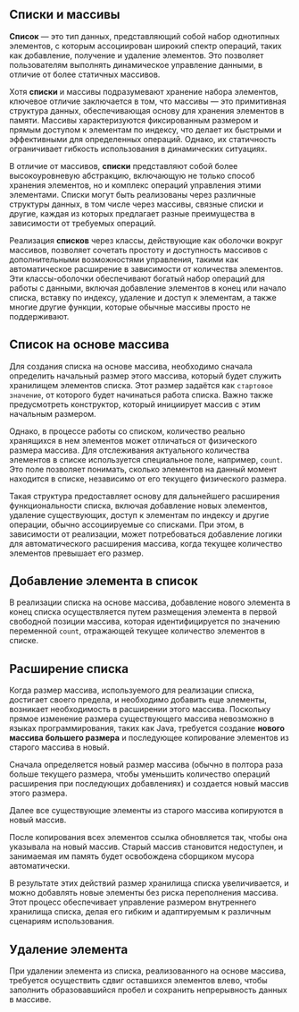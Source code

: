 ## Списки и массивы

**Список** — это тип данных, представляющий собой набор однотипных элементов, с которым ассоциирован широкий спектр операций, 
таких как добавление, получение и удаление элементов. Это позволяет пользователям выполнять динамическое управление данными, 
в отличие от более статичных массивов.

Хотя **списки** и массивы подразумевают хранение набора элементов, ключевое отличие заключается в том, что массивы — 
это примитивная структура данных, обеспечивающая основу для хранения элементов в памяти. Массивы характеризуются фиксированным размером и 
прямым доступом к элементам по индексу, что делает их быстрыми и эффективными для определенных операций. 
Однако, их статичность ограничивает гибкость использования в динамических ситуациях.

В отличие от массивов, **списки** представляют собой более высокоуровневую абстракцию, включающую не только способ хранения элементов, 
но и комплекс операций управления этими элементами. Списки могут быть реализованы через различные структуры данных, в том числе через массивы, 
связные списки и другие, каждая из которых предлагает разные преимущества в зависимости от требуемых операций.

Реализация **списков** через классы, действующие как оболочки вокруг массивов, позволяет сочетать простоту и доступность массивов с дополнительными 
возможностями управления, такими как автоматическое расширение в зависимости от количества элементов. Эти классы-оболочки обеспечивают богатый 
набор операций для работы с данными, включая добавление элементов в конец или начало списка, вставку по индексу, удаление и доступ к элементам, 
а также многие другие функции, которые обычные массивы просто не поддерживают.

## Список на основе массива

Для создания списка на основе массива, необходимо сначала определить начальный размер этого массива, который будет служить хранилищем элементов списка. 
Этот размер задаётся как `стартовое значение`, от которого будет начинаться работа списка. Важно также предусмотреть конструктор, который инициирует 
массив с этим начальным размером.

Однако, в процессе работы со списком, количество реально хранящихся в нем элементов может отличаться от физического размера массива. 
Для отслеживания актуального количества элементов в списке используется специальное поле, например, `count`. Это поле позволяет понимать, 
сколько элементов на данный момент находится в списке, независимо от его текущего физического размера.

Такая структура предоставляет основу для дальнейшего расширения функциональности списка, включая добавление новых элементов, удаление существующих, 
доступ к элементам по индексу и другие операции, обычно ассоциируемые со списками. При этом, в зависимости от реализации, может потребоваться добавление 
логики для автоматического расширения массива, когда текущее количество элементов превышает его размер.

## Добавление элемента в список

В реализации списка на основе массива, добавление нового элемента в конец списка осуществляется путем размещения элемента в первой свободной позиции массива, 
которая идентифицируется по значению переменной `count`, отражающей текущее количество элементов в списке.

## Расширение списка

Когда размер массива, используемого для реализации списка, достигает своего предела, и необходимо добавить еще элементы, 
возникает необходимость в расширении этого массива. Поскольку прямое изменение размера существующего массива невозможно в языках программирования, 
таких как Java, требуется создание **нового массива большего размера** и последующее копирование элементов из старого массива в новый. 

Сначала определяется новый размер массива (обычно в полтора раза больше текущего размера, чтобы уменьшить количество операций расширения при 
последующих добавлениях) и создается новый массив этого размера.

Далее все существующие элементы из старого массива копируются в новый массив.

После копирования всех элементов ссылка обновляется так, чтобы она указывала на новый массив. Старый массив становится недоступен, 
и занимаемая им память будет освобождена сборщиком мусора автоматически.

В результате этих действий размер хранилища списка увеличивается, и можно добавлять новые элементы без риска переполнения массива. 
Этот процесс обеспечивает управление размером внутреннего хранилища списка, делая его гибким и адаптируемым к различным сценариям использования.

## Удаление элемента

При удалении элемента из списка, реализованного на основе массива, требуется осуществить сдвиг оставшихся элементов влево, 
чтобы заполнить образовавшийся пробел и сохранить непрерывность данных в массиве.
